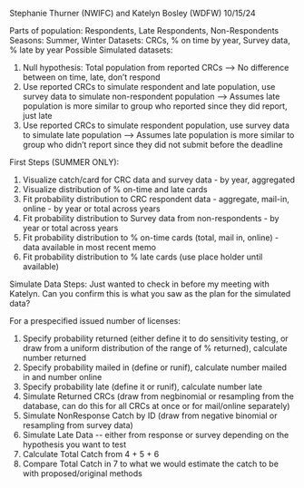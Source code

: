 Stephanie Thurner (NWIFC) and Katelyn Bosley (WDFW)
10/15/24

Parts of population: Respondents, Late Respondents, Non-Respondents
Seasons: Summer, Winter 
Datasets: CRCs, % on time by year, Survey data, % late by year
Possible Simulated datasets:
1.	Null hypothesis: Total population from reported CRCs -->  No difference between on time, late, don’t respond
2.	Use reported CRCs to simulate respondent and late population, use survey data to simulate non-respondent population --> Assumes late population is more similar to group who reported since they did report, just late
3.	Use reported CRCs to simulate respondent population, use survey data to simulate late population --> Assumes late population is more similar to group who didn’t report since they did not submit before the deadline

First Steps (SUMMER ONLY):
1. Visualize catch/card for CRC data and survey data - by year, aggregated
2. Visualize distribution of % on-time and late cards
3. Fit probability distribution to CRC respondent data - aggregate, mail-in, online - by year or total across years
4. Fit probability distribution to Survey data from non-respondents - by year or total across years
5. Fit probability distribution to % on-time cards (total, mail in, online) - data available in most recent memo
6. Fit probability distribution to % late cards (use place holder until available)

Simulate Data Steps:
Just wanted to check in before my meeting with Katelyn. Can you confirm this is what you saw as the plan for the simulated data?

For a prespecified issued number of licenses:
1. Specify probability returned (either define it to do sensitivity testing, or draw from a uniform distribution of the range of % returned), calculate number returned
2. Specify probability mailed in (define or runif), calculate number mailed in and number online
3. Specify probability late (define it or runif), calculate number late
4. Simulate Returned CRCs (draw from negbinomial or resampling from the database, can do this for all CRCs at once or for mail/online separately)
5. Simulate NonResponse Catch by ID (draw from negative binomial or resampling from survey data)
6. Simulate Late Data -- either from response or survey depending on the hypothesis you want to test
7. Calculate Total Catch from 4 + 5 + 6
8. Compare Total Catch in 7 to what we would estimate the catch to be with proposed/original methods

